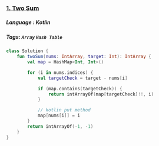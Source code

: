 ### [1. Two Sum](https://leetcode.com/problems/two-sum/description/?envType=study-plan&id=level-1)

##### Language : Kotlin

##### Tags: `Array` `Hash Table`

```kotlin
class Solution {
    fun twoSum(nums: IntArray, target: Int): IntArray {
        val map = HashMap<Int, Int>()

        for (i in nums.indices) {
            val targetCheck = target - nums[i]

            if (map.contains(targetCheck)) {
                return intArrayOf(map[targetCheck]!!, i)
            }

            // kotlin put method
            map[nums[i]] = i
        }
        return intArrayOf(-1, -1)
    }
}
```

